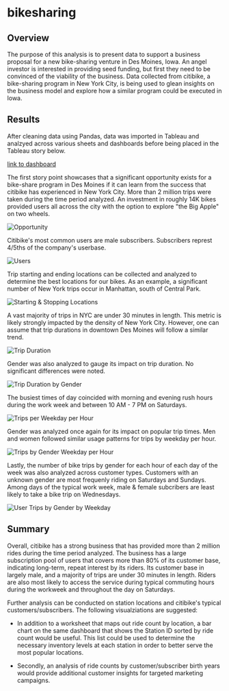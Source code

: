 # bikesharing

## Overview

The purpose of this analysis is to present data to support a business proposal for a new bike-sharing venture in Des Moines, Iowa. An angel investor is interested in providing seed funding, but first they need to be convinced of the viability of the business. Data collected from citibike, a bike-sharing program in New York City, is being used to glean insights on the business model and explore how a similar program could be executed in Iowa.

## Results

After cleaning data using Pandas, data was imported in Tableau and analzyed across various sheets and dashboards before being placed in the Tableau story below.

[link to dashboard](https://public.tableau.com/app/profile/sean3063/viz/CitiBikeChallenge_16236031764730/CitiBikePresentation "link to dashboard")

The first story point showcases that a significant opportunity exists for a bike-share program in Des Moines if it can learn from the success that citibike has experienced in New York City. More than 2 million trips were taken during the time period analyzed. An investment in roughly 14K bikes provided users all across the city with the option to explore "the Big Apple" on two wheels. 

![Opportunity](https://github.com/tysonseang/bikesharing/blob/main/Story%20images/Opportunity.png)

Citibike's most common users are male subscribers. Subscribers represt 4/5ths of the company's userbase.

![Users](https://github.com/tysonseang/bikesharing/blob/main/Story%20images/Users.png)

Trip starting and ending locations can be collected and analyzed to determine the best locations for our bikes. As an example, a significant number of New York trips occur in Manhattan, south of Central Park. 

![Starting & Stopping Locations](https://github.com/tysonseang/bikesharing/blob/main/Story%20images/Starting%20%26%20Stopping%20Locations.png)

A vast majority of  trips in NYC are under 30 minutes in length. This metric is likely strongly impacted by the density of New York City. However, one can assume that trip durations in downtown Des Moines will follow a similar trend. 

![Trip Duration](https://github.com/tysonseang/bikesharing/blob/main/Story%20images/Trip%20Duration%20by%20Gender.png)

Gender was also analyzed to gauge its impact on trip duration. No significant differences were noted. 

![Trip Duration by Gender](https://github.com/tysonseang/bikesharing/blob/main/Story%20images/Trip%20Duration.png)

The busiest times of day coincided with morning and evening rush hours during the work week and between 10 AM - 7 PM on Saturdays.

![Trips per Weekday per Hour](https://github.com/tysonseang/bikesharing/blob/main/Story%20images/Trips%20per%20Weekday%20(per%20Hour).png)

Gender was analyzed once again for its impact on popular trip times. Men and women followed similar usage patterns for trips by weekday per hour.

![Trips by Gender Weekday per Hour](https://github.com/tysonseang/bikesharing/blob/main/Story%20images/Trips%20by%20Gender%20(Weekday%20per%20Hour).png)

Lastly, the number of bike trips by gender for each hour of each day of the week was also analyzed across customer types. Customers with an unknown gender are most frequenly riding on Saturdays and Sundays. Among days of the typical work week, male & female subcribers are least likely to take a bike trip on Wednesdays. 

![User Trips by Gender by Weekday](https://github.com/tysonseang/bikesharing/blob/main/Story%20images/User%20Trips%20by%20Gender%20by%20Weekday.png)

## Summary
Overall, citibike has a strong business that has provided more than 2 million rides during the time period analyzed. The business has a large subscription pool of users that covers more than 80% of its customer base, indicating long-term, repeat interest by its riders. Its customer base in largely male, and a majority of trips are under 30 minutes in length. Riders are also most likely to access the service during typical commuting hours during the workweek and throughout the day on Saturdays.

Further analysis can be conducted on station locations and citibike's typical customers/subscribers. The following visualziations are suggested:

- In addition to a worksheet that maps out ride count by location, a bar chart on the same dashboard that shows the Station ID sorted by ride count would be useful. This list could be used to determine the necessary inventory levels at each station in order to better serve the most popular locations. 

- Secondly, an analysis of ride counts by customer/subscriber birth years would provide additional customer insights for targeted marketing campaigns. 






